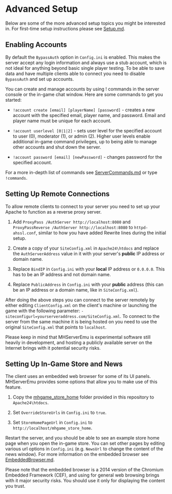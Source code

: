 # Advanced Setup

Below are some of the more advanced setup topics you might be interested in. For first-time setup instructions please see [Setup.md](./Setup.md).

## Enabling Accounts

By default the `BypassAuth` option in `Config.ini` is enabled. This makes the server accept any login information and always use a stub account, which is not ideal for anything beyond basic single player testing. To be able to save data and have multiple clients able to connect you need to disable `BypassAuth` and set up accounts.

You can create and manage accounts by using ! commands in the server console or the in-game chat window. Here are some commands to get you started:

- `!account create [email] [playerName] [password]` - creates a new account with the specified email, player name, and password. Email and player name must be unique for each account.

- `!account userlevel [0|1|2]` - sets user level for the specified account to user (0), moderator (1), or admin (2). Higher user levels enable additional in-game command privileges, up to being able to manage other accounts and shut down the server.

- `!account password [email] [newPassword]` - changes password for the specified account.

For a more in-depth list of commands see [ServerCommands.md](./ServerCommands.md) or type `!commands`.

## Setting Up Remote Connections

To allow remote clients to connect to your server you need to set up your Apache to function as a reverse proxy server.

1. Add `ProxyPass /AuthServer http://localhost:8080` and `ProxyPassReverse /AuthServer http://localhost:8080` to `httpd-ahssl.conf`, similar to how you have added Rewrite lines during the initial setup.

2. Create a copy of your `SiteConfig.xml` in `Apache24\htdocs` and replace the `AuthServerAddress` value in it with your server's **public** IP address or domain name.

3. Replace `BindIP` in `Config.ini` with your **local** IP address or `0.0.0.0`. This has to be an IP address and not domain name.

4. Replace `PublicAddress` in `Config.ini` with your **public** address (this can be an IP address or a domain name, like in `SiteConfig.xml`).

After doing the above steps you can connect to the server remotely by either editing `ClientConfig.xml` on the client's machine or launching the game with the following parameter: `-siteconfigurl=yourserveraddress.com/SiteConfig.xml`. To connect to the server from the same machine it is being hosted on you need to use the original `SiteConfig.xml` that points to `localhost`.

Please keep in mind that MHServerEmu is experimental software still heavily in development, and hosting a publicly available server on the Internet brings with it potential security risks.

## Setting Up In-Game Store and News

The client uses an embedded web browser for some of its UI panels. MHServerEmu provides some options that allow you to make use of this feature.

1. Copy the [mhgame_store_home](./../assets/store/mhgame_store_home/) folder provided in this repository to `Apache24\htdocs`.

2. Set `OverrideStoreUrls` in `Config.ini` to `true`.

3. Set `StoreHomePageUrl` in `Config.ini` to `http://localhost/mhgame_store_home`.

Restart the server, and you should be able to see an example store home page when you open the in-game store. You can set other pages by editing various url options in `Config.ini` (e.g. `NewsUrl` to change the content of the news window). For more information on the embedded browser see [EmbeddedBrowser.md](./EmbeddedBrowser.md).

Please note that the embedded browser is a 2014 version of the Chromium Embedded Framework (CEF), and using for general web browsing brings with it major security risks. You should use it only for displaying the content you trust.
